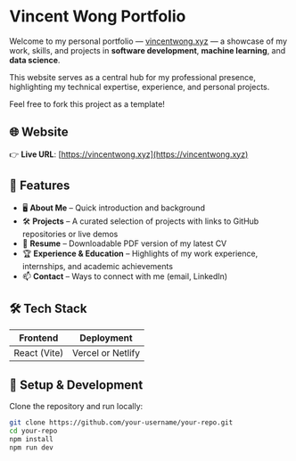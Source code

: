 # Vincent Wong Portfolio

Welcome to my personal portfolio — [vincentwong.xyz](https://vincentwong.xyz) — a showcase of my work, skills, and projects in **software development**, **machine learning**, and **data science**.

This website serves as a central hub for my professional presence, highlighting my technical expertise, experience, and personal projects.

Feel free to fork this project as a template!

## 🌐 Website

👉 **Live URL**: [https://vincentwong.xyz](https://vincentwong.xyz)

## 📁 Features

- 🖥️ **About Me** – Quick introduction and background
- 🛠️ **Projects** – A curated selection of projects with links to GitHub repositories or live demos
- 📄 **Resume** – Downloadable PDF version of my latest CV
- 🏆 **Experience & Education** – Highlights of my work experience, internships, and academic achievements
- 📫 **Contact** – Ways to connect with me (email, LinkedIn)

## 🛠️ Tech Stack

| Frontend         | Deployment         
| ---------------- | ------------------
| React (Vite)     | Vercel or Netlify 

## 🚀 Setup & Development

Clone the repository and run locally:

```bash
git clone https://github.com/your-username/your-repo.git
cd your-repo
npm install
npm run dev

